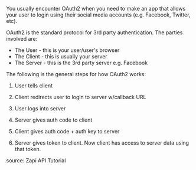 
You usually encounter OAuth2 when you need to make
an app that allows your user to login using their
social media accounts (e.g. Facebook, Twitter, etc).

OAuth2 is the standard protocol for 3rd party authentication.
The parties involved are:
- The User - this is your user/user's browser
- The Client - this is usually your server
- The Server - this is the 3rd party server e.g. Facebook


The following is the general steps for how OAuth2 works:

1. User tells client

2. Client redirects user to login to server w/callback URL

3. User logs into server

4. Server gives auth code to client

5. Client gives auth code + auth key to server

6. Server gives token to client. Now client has
access to server data using that token.


source: Zapi API Tutorial